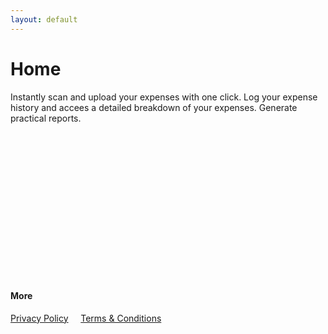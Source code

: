 ```yaml
---
layout: default
---
```



# Home


Instantly scan and upload your expenses with one click. Log your expense history and accees a detailed breakdown of your expenses.
Generate practical reports.

&nbsp;


&nbsp;


&nbsp;


&nbsp;


&nbsp;


&nbsp;


&nbsp;


&nbsp;



#### More
[Privacy Policy](/Privacy-Policy)  &nbsp; &nbsp;    [Terms & Conditions](/Terms-Conditions)


